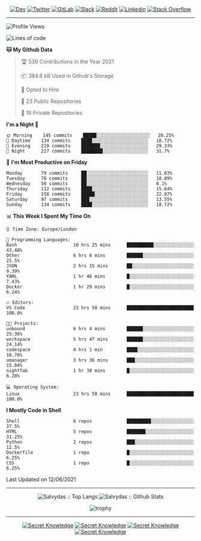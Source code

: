 <div align="center">
  
[![Dev](https://img.shields.io/badge/-DEV-222222?style=flat-square&logo=dev.to&logoColor=white&link=https://dev.to/sso/)](https://dev.to/sso/)
[![Twitter](https://img.shields.io/badge/-Twitter-222222?style=flat-square&logo=twitter&logoColor=white&link=https://twitter.com/digital_wizz/)](https://twitter.com/digital_wizz/)
[![GitLab](https://img.shields.io/badge/-GitLab-222222?style=flat-square&logo=GitLab&logoColor=white&link=https://gitlab.com/ss-o/)](https://gitlab.com/ss-o/)
[![Slack](https://img.shields.io/badge/-Slack-222222?style=flat-square&logo=Slack&logoColor=white&link=https://digital-teams.slack.com/)](https://digital-teams.slack.com/)
[![Reddit](https://img.shields.io/badge/-Reddit-222222?style=flat-square&logo=Reddit&logoColor=white&link=https://https://www.reddit.com/user/ss-o/)](https://www.reddit.com/user/ss-o/)
[![Linkedin](https://img.shields.io/badge/-LinkedIn-222222?style=flat-square&logo=Linkedin&logoColor=white&link=https://www.linkedin.com/in/digital-clouds/)](https://www.linkedin.com/in/digital-clouds/)
[![Stack Overflow](https://img.shields.io/badge/-Stack%20Overflow-222222?style=flat-square&logo=stack-overflow&logoColor=white&link=https://stackoverflow.com/users/13893752/salvydas-lukosius)](https://stackoverflow.com/users/13893752/salvydas-lukosius)

</div>

---

<!--START_SECTION:waka-->
![Profile Views](http://img.shields.io/badge/Profile%20Views-45-blue)

![Lines of code](https://img.shields.io/badge/From%20Hello%20World%20I%27ve%20Written-2.1%20million%20lines%20of%20code-blue)

**🐱 My Github Data** 

> 🏆 539 Contributions in the Year 2021
 > 
> 📦 384.6 kB Used in Github's Storage 
 > 
> 💼 Opted to Hire
 > 
> 📜 23 Public Repositories 
 > 
> 🔑 18 Private Repositories  
 > 
**I'm a Night 🦉** 

```text
🌞 Morning    145 commits    █████░░░░░░░░░░░░░░░░░░░░   20.25% 
🌆 Daytime    134 commits    ████░░░░░░░░░░░░░░░░░░░░░   18.72% 
🌃 Evening    210 commits    ███████░░░░░░░░░░░░░░░░░░   29.33% 
🌙 Night      227 commits    ████████░░░░░░░░░░░░░░░░░   31.7%

```
📅 **I'm Most Productive on Friday** 

```text
Monday       79 commits     ██░░░░░░░░░░░░░░░░░░░░░░░   11.03% 
Tuesday      78 commits     ██░░░░░░░░░░░░░░░░░░░░░░░   10.89% 
Wednesday    58 commits     ██░░░░░░░░░░░░░░░░░░░░░░░   8.1% 
Thursday     112 commits    ████░░░░░░░░░░░░░░░░░░░░░   15.64% 
Friday       158 commits    █████░░░░░░░░░░░░░░░░░░░░   22.07% 
Saturday     97 commits     ███░░░░░░░░░░░░░░░░░░░░░░   13.55% 
Sunday       134 commits    ████░░░░░░░░░░░░░░░░░░░░░   18.72%

```


📊 **This Week I Spent My Time On** 

```text
⌚︎ Time Zone: Europe/London

💬 Programming Languages: 
Bash                     10 hrs 25 mins      ██████████░░░░░░░░░░░░░░░   43.48% 
Other                    6 hrs 6 mins        ██████░░░░░░░░░░░░░░░░░░░   25.5% 
JSON                     2 hrs 15 mins       ██░░░░░░░░░░░░░░░░░░░░░░░   9.39% 
YAML                     1 hr 46 mins        █░░░░░░░░░░░░░░░░░░░░░░░░   7.43% 
Docker                   1 hr 29 mins        █░░░░░░░░░░░░░░░░░░░░░░░░   6.24%

🔥 Editors: 
VS Code                  23 hrs 58 mins      █████████████████████████   100.0%

🐱‍💻 Projects: 
unbound                  6 hrs 4 mins        ██████░░░░░░░░░░░░░░░░░░░   25.36% 
workspace                5 hrs 47 mins       ██████░░░░░░░░░░░░░░░░░░░   24.14% 
codespace                4 hrs 1 min         ████░░░░░░░░░░░░░░░░░░░░░   16.76% 
umanager                 3 hrs 36 mins       ███░░░░░░░░░░░░░░░░░░░░░░   15.04% 
nightTab                 1 hr 30 mins        █░░░░░░░░░░░░░░░░░░░░░░░░   6.28%

💻 Operating System: 
Linux                    23 hrs 58 mins      █████████████████████████   100.0%

```

**I Mostly Code in Shell** 

```text
Shell                    6 repos             █████████░░░░░░░░░░░░░░░░   37.5% 
HTML                     5 repos             ███████░░░░░░░░░░░░░░░░░░   31.25% 
Python                   2 repos             ███░░░░░░░░░░░░░░░░░░░░░░   12.5% 
Dockerfile               1 repo              █░░░░░░░░░░░░░░░░░░░░░░░░   6.25% 
CSS                      1 repo              █░░░░░░░░░░░░░░░░░░░░░░░░   6.25%

```



 Last Updated on 12/06/2021
<!--END_SECTION:waka-->

---

<div align=center>

![Salvydas :: Top Langs](https://github-readme-stats.vercel.app/api/top-langs/?username=ss-o&langs_count=8&card_width=300&theme=blue-green&layout=compact)
![Salvydas :: Github Stats](https://github-readme-stats.vercel.app/api?username=ss-o&theme=blue-green&layout=compact&no-frame=true)
 
![trophy](https://github-profile-trophy.vercel.app/?username=ss-o&theme=darkhub&rank=SSS,SS,S,AAA,AA,A,B,C&no-frame=true)

---


[![Secret Knowledge](https://github-readme-stats.vercel.app/api/pin/?username=github&repo=government.github.com&card_width=150&theme=blue-green&layout=compact)](https://github.com/github/government.github.com)
[![Secret Knowledge](https://github-readme-stats.vercel.app/api/pin/?username=ss-o&repo=the-book-of-secret-knowledge&card_width=150&theme=blue-green&layout=compact)](https://github.com/ss-o/the-book-of-secret-knowledge)
[![Secret Knowledge](https://github-readme-stats.vercel.app/api/pin/?username=digital-clouds&repo=awesome-machine-learning&card_width=150&theme=blue-green)](https://github.com/digital-clouds/awesome-machine-learning)
[![Secret Knowledge](https://github-readme-stats.vercel.app/api/pin/?username=security-io&repo=shodan-eye&card_width=150&theme=blue-green)](https://github.com/security-io/shodan-eye)

</div>
